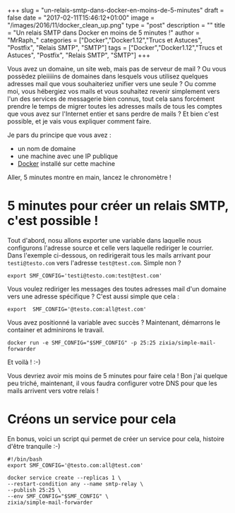 +++
slug = "un-relais-smtp-dans-docker-en-moins-de-5-minutes"
draft = false
date = "2017-02-11T15:46:12+01:00"
image = "/images/2016/11/docker_clean_up.png"
type = "post"
description = ""
title = "Un relais SMTP dans Docker en moins de 5 minutes !"
author = "MrRaph_"
categories = ["Docker","Docker1.12","Trucs et Astuces", "Postfix", "Relais SMTP", "SMTP"]
tags = ["Docker","Docker1.12","Trucs et Astuces", "Postfix", "Relais SMTP", "SMTP"]
+++


Vous avez un domaine, un site web, mais pas de serveur de mail ? Ou vous possèdez pleiiiiins de domaines dans lesquels vous utilisez quelques adresses mail que vous souhaiteriez unifier vers une seule ? Ou comme moi, vous hébergiez vos mails et vous souhaitez revenir simplement vers l'un des services de messagerie bien connus, tout cela sans forcément prendre le temps de migrer toutes les adresses mails de tous les comptes que vous avez sur l'Internet entier et sans perdre de mails ? Et bien c'est possible, et je vais vous expliquer comment faire.

Je pars du principe que vous avez :
* un nom de domaine
* une machine avec une IP publique
* [Docker]() installé sur cette machine


Aller, 5 minutes montre en main, lancez le chronomètre !

# 5 minutes pour créer un relais SMTP, c'est possible !

Tout d'abord, nosu allons exporter une variable dans laquelle nous configurons l'adresse source et celle vers laquelle rediriger le courrier. Dans l'exemple ci-dessous, on redirigerait tous les mails arrivant pour `testi@testo.com` vers l'adresse `test@test.com`. Simple non ?

    export SMF_CONFIG='testi@testo.com:test@test.com'

Vous voulez rediriger les messages des toutes adresses mail d'un domaine vers une adresse spécifique ? C'est aussi simple que cela :

    export  SMF_CONFIG='@testo.com:all@test.com'

Vous avez positionné la variable avec succès ? Maintenant, démarrons le container et adminirons le travail.

    docker run -e SMF_CONFIG="$SMF_CONFIG" -p 25:25 zixia/simple-mail-forwarder

Et voilà ! :-)

Vous devriez avoir mis moins de 5 minutes pour faire cela ! Bon j'ai quelque peu triché, maintenant, il vous faudra configurer votre DNS pour que les mails arrivent vers votre relais !

# Créons un service pour cela

En bonus, voici un script qui permet de créer un service pour cela, histoire d'être tranquile :-)

    #!/bin/bash
    export SMF_CONFIG='@testo.com:all@test.com'

    docker service create --replicas 1 \
    --restart-condition any --name smtp-relay \
    --publish 25:25 \
    --env SMF_CONFIG="$SMF_CONFIG" \
    zixia/simple-mail-forwarder
